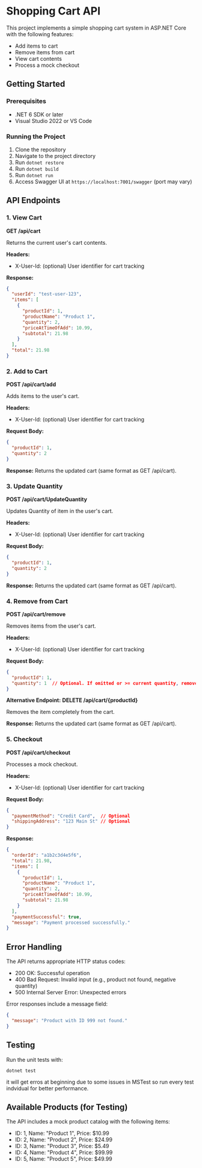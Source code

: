 # Shopping Cart API

This project implements a simple shopping cart system in ASP.NET Core with the following features:
- Add items to cart
- Remove items from cart
- View cart contents
- Process a mock checkout

## Getting Started

### Prerequisites
- .NET 6 SDK or later
- Visual Studio 2022 or VS Code

### Running the Project
1. Clone the repository
2. Navigate to the project directory
3. Run `dotnet restore`
4. Run `dotnet build`
5. Run `dotnet run`
6. Access Swagger UI at `https://localhost:7001/swagger` (port may vary)

## API Endpoints

### 1. View Cart
**GET /api/cart**

Returns the current user's cart contents.

**Headers:**
- X-User-Id: (optional) User identifier for cart tracking

**Response:**
```json
{
  "userId": "test-user-123",
  "items": [
    {
      "productId": 1,
      "productName": "Product 1",
      "quantity": 2,
      "priceAtTimeOfAdd": 10.99,
      "subtotal": 21.98
    }
  ],
  "total": 21.98
}
```

### 2. Add to Cart
**POST /api/cart/add**

Adds items to the user's cart.

**Headers:**
- X-User-Id: (optional) User identifier for cart tracking

**Request Body:**
```json
{
  "productId": 1,
  "quantity": 2
}
```

**Response:**
Returns the updated cart (same format as GET /api/cart).

### 3. Update Quantity
**POST /api/cart/UpdateQuantity**

Updates Quantity of item in the user's cart.

**Headers:**
- X-User-Id: (optional) User identifier for cart tracking

**Request Body:**
```json
{
  "productId": 1,
  "quantity": 2
}
```

**Response:**
Returns the updated cart (same format as GET /api/cart).

### 4. Remove from Cart
**POST /api/cart/remove**

Removes items from the user's cart.

**Headers:**
- X-User-Id: (optional) User identifier for cart tracking

**Request Body:**
```json
{
  "productId": 1,
  "quantity": 1  // Optional. If omitted or >= current quantity, removes the item entirely
}
```

**Alternative Endpoint:**
**DELETE /api/cart/{productId}**

Removes the item completely from the cart.

**Response:**
Returns the updated cart (same format as GET /api/cart).

### 5. Checkout
**POST /api/cart/checkout**

Processes a mock checkout.

**Headers:**
- X-User-Id: (optional) User identifier for cart tracking

**Request Body:**
```json
{
  "paymentMethod": "Credit Card",  // Optional
  "shippingAddress": "123 Main St" // Optional
}
```

**Response:**
```json
{
  "orderId": "a1b2c3d4e5f6",
  "total": 21.98,
  "items": [
    {
      "productId": 1,
      "productName": "Product 1",
      "quantity": 2,
      "priceAtTimeOfAdd": 10.99,
      "subtotal": 21.98
    }
  ],
  "paymentSuccessful": true,
  "message": "Payment processed successfully."
}
```

## Error Handling

The API returns appropriate HTTP status codes:
- 200 OK: Successful operation
- 400 Bad Request: Invalid input (e.g., product not found, negative quantity)
- 500 Internal Server Error: Unexpected errors

Error responses include a message field:
```json
{
  "message": "Product with ID 999 not found."
}
```

## Testing

Run the unit tests with:
```
dotnet test
```
it will get erros at beginning due to some issues in MSTest
so run every test indvidual for better performance.

## Available Products (for Testing)

The API includes a mock product catalog with the following items:
- ID: 1, Name: "Product 1", Price: $10.99
- ID: 2, Name: "Product 2", Price: $24.99
- ID: 3, Name: "Product 3", Price: $5.49
- ID: 4, Name: "Product 4", Price: $99.99
- ID: 5, Name: "Product 5", Price: $49.99